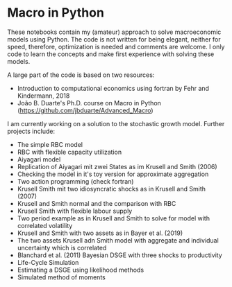 # Macro in Python

These notebooks contain my (amateur) approach to solve macroeconomic models using Python. The code is not written for being elegant, neither for speed, therefore, optimization is needed and comments are welcome. I only code to learn the concepts and make first experience with solving these models.

A large part of the code is based on two resources:
- Introduction to computational economics using fortran by Fehr and Kindermann, 2018
- João B. Duarte's Ph.D. course on Macro in Python (https://github.com/jbduarte/Advanced_Macro)

I am currently working on a solution to the stochastic growth model. Further projects include:

- The simple RBC model
- RBC with flexible capacity utilization
- Aiyagari model
- Replication of Aiyagari mit zwei States as im Krusell and Smith (2006)
- Checking the model in it's toy version for approximate aggregation
- Two action programming (check fortran)
- Krusell Smith mit two idiosyncratic shocks as in Krusell and Smith (2007)
- Krusell and Smith normal and the comparison with RBC
- Krusell Smith with flexible labour supply
- Two period example as in Krusell and Smith to solve for model with correlated volatility
- Krusell and Smith with two assets as in Bayer et al. (2019)
- The two assets Krusell adn Smith model with aggregate and individual uncertainty which is correlated
- Blanchard et al. (2011) Bayesian DSGE with three shocks to productivity
- Life-Cycle Simulation
- Estimating a DSGE using likelihood methods
- Simulated method of moments
